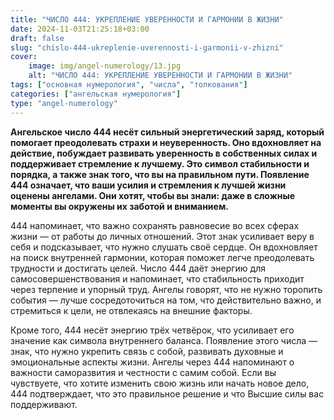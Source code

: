 ```yaml
---
title: "ЧИСЛО 444: УКРЕПЛЕНИЕ УВЕРЕННОСТИ И ГАРМОНИИ В ЖИЗНИ"
date: 2024-11-03T21:25:18+03:00
draft: false
slug: "chislo-444-ukreplenie-uverennosti-i-garmonii-v-zhizni"
cover:
    image: img/angel-numerology/13.jpg
    alt: "ЧИСЛО 444: УКРЕПЛЕНИЕ УВЕРЕННОСТИ И ГАРМОНИИ В ЖИЗНИ"
tags: ["основная нумерология", "числа", "толкования"]
categories: ["ангельская нумерология"]
type: "angel-numerology"
---
```


**Ангельское число 444 несёт сильный энергетический заряд, который помогает преодолевать страхи и неуверенность. Оно вдохновляет на действие, побуждает развивать уверенность в собственных силах и поддерживает стремление к лучшему. Это символ стабильности и порядка, а также знак того, что вы на правильном пути. Появление 444 означает, что ваши усилия и стремления к лучшей жизни оценены ангелами. Они хотят, чтобы вы знали: даже в сложные моменты вы окружены их заботой и вниманием.**

444 напоминает, что важно сохранять равновесие во всех сферах жизни — от работы до личных отношений. Этот знак усиливает веру в себя и подсказывает, что нужно слушать своё сердце. Он вдохновляет на поиск внутренней гармонии, которая поможет легче преодолевать трудности и достигать целей. Число 444 даёт энергию для самосовершенствования и напоминает, что стабильность приходит через терпение и упорный труд. Ангелы говорят, что не нужно торопить события — лучше сосредоточиться на том, что действительно важно, и стремиться к цели, не отвлекаясь на внешние факторы.

Кроме того, 444 несёт энергию трёх четвёрок, что усиливает его значение как символа внутреннего баланса. Появление этого числа — знак, что нужно укрепить связь с собой, развивать духовные и эмоциональные аспекты жизни. Ангелы через 444 напоминают о важности саморазвития и честности с самим собой. Если вы чувствуете, что хотите изменить свою жизнь или начать новое дело, 444 подтверждает, что это правильное решение и что Высшие силы вас поддерживают.
